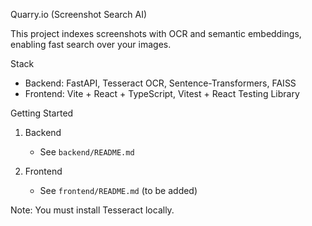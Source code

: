 Quarry.io (Screenshot Search AI)

This project indexes screenshots with OCR and semantic embeddings, enabling fast search over your images.

Stack
- Backend: FastAPI, Tesseract OCR, Sentence-Transformers, FAISS
- Frontend: Vite + React + TypeScript, Vitest + React Testing Library

Getting Started
1) Backend
   - See `backend/README.md`

2) Frontend
   - See `frontend/README.md` (to be added)

Note: You must install Tesseract locally.


